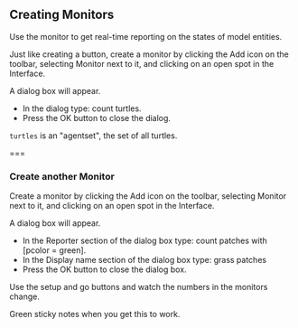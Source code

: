 ---
---

## Creating Monitors

Use the monitor to get real-time reporting on the states of model entities.

Just like creating a button, create a monitor by clicking the Add icon on the toolbar, selecting Monitor next to it, and clicking on an open spot in the Interface. 

A dialog box will appear.

- In the dialog type: count turtles. 
- Press the OK button to close the dialog. 

`turtles` is an "agentset", the set of all turtles.

===

### Create another Monitor 

Create a monitor by clicking the Add icon on the toolbar, selecting Monitor next to it, and clicking on an open spot in the Interface. 

A dialog box will appear.

- In the Reporter section of the dialog box type: count patches with [pcolor = green]. 
- In the Display name section of the dialog box type: grass patches 
- Press the OK button to close the dialog box. 

Use the setup and go buttons and watch the numbers in the monitors change.

Green sticky notes when you get this to work.
